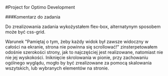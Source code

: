 #Project for Optimo Development

###Komentarz do zadania

Do zrealizowania zadania wykożystałem flex-box, alternatynym sposobem może być css-grid.

Warunek "Pamiętaj o tym, żeby każdy widok był zawsze widoczny w całości na ekranie, strona nie
powinna się scrollować!" zinsterpetowałem odośnie szerokości strony, jak to najczęściej jest realizowane, natomiast nie nie jej wyskokości.
Iniknięcie skrolowania w pionie, przy zachowaniu ogólnego wyglądu, mogło by być zrealizowane za pomocą skalowania wszytskich, lub wybranych elementów na stronie.
